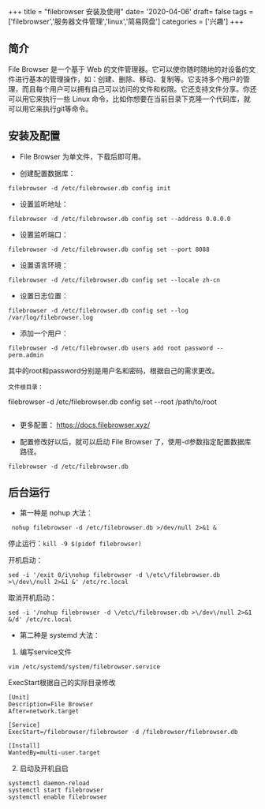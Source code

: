 ﻿
+++
title = "filebrowser 安装及使用"
date= '2020-04-06'
draft= false
tags = ['filebrowser','服务器文件管理','linux','简易网盘']
categories = ['兴趣']
+++



## 简介  
File Browser 是一个基于 Web 的文件管理器。它可以使你随时随地的对设备的文件进行基本的管理操作，如：创建、删除、移动、复制等。它支持多个用户的管理，而且每个用户可以拥有自己可以访问的文件和权限。它还支持文件分享。你还可以用它来执行一些 Linux 命令，比如你想要在当前目录下克隆一个代码库，就可以用它来执行git等命令。
<!--more-->  

## 安装及配置
- File Browser 为单文件，下载后即可用。

- 创建配置数据库： 
```
filebrowser -d /etc/filebrowser.db config init
```
- 设置监听地址：  
```
filebrowser -d /etc/filebrowser.db config set --address 0.0.0.0  
```
- 设置监听端口：  
```
filebrowser -d /etc/filebrowser.db config set --port 8088  
```
- 设置语言环境：  
```
filebrowser -d /etc/filebrowser.db config set --locale zh-cn  
```
- 设置日志位置：  
```
filebrowser -d /etc/filebrowser.db config set --log /var/log/filebrowser.log  
```
- 添加一个用户：  
```
filebrowser -d /etc/filebrowser.db users add root password --perm.admin  
```
 其中的root和password分别是用户名和密码，根据自己的需求更改。
```
文件根目录：
```
filebrowser -d /etc/filebrowser.db config set --root /path/to/root  
```
```  

- 更多配置： https://docs.filebrowser.xyz/  

- 配置修改好以后，就可以启动 File Browser 了，使用-d参数指定配置数据库路径。  
```
filebrowser -d /etc/filebrowser.db  
```

## 后台运行  

- 第一种是 nohup 大法：  
```
 nohup filebrowser -d /etc/filebrowser.db >/dev/null 2>&1 &  
```

停止运行：`kill -9 $(pidof filebrowser)`   

开机启动：  
```
sed -i '/exit 0/i\nohup filebrowser -d \/etc\/filebrowser.db >\/dev\/null 2>&1 &' /etc/rc.local
```

取消开机启动：  
```
sed -i '/nohup filebrowser -d \/etc\/filebrowser.db >\/dev\/null 2>&1 &/d' /etc/rc.local  
```

- 第二种是 systemd 大法：

1. 编写service文件  
```
vim /etc/systemd/system/filebrowser.service  
```
ExecStart根据自己的实际目录修改  
```
[Unit]
Description=File Browser
After=network.target

[Service]
ExecStart=/filebrowser/filebrowser -d /filebrowser/filebrowser.db

[Install]
WantedBy=multi-user.target  
```
2. 启动及开机自启  
```
systemctl daemon-reload  
systemctl start filebrowser  
systemctl enable filebrowser  
```


